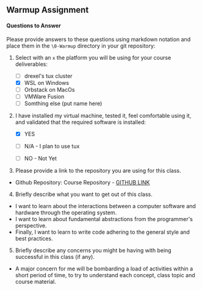 ## Warmup Assignment

#### Questions to Answer
Please provide answers to these questions using markdown notation and place them in the `\0-Warmup` directory in your git repository:

1. Select with an `x` the platform you will be using for your course deliverables:

    - [ ] drexel's tux cluster
    - [x] WSL on Windows
    - [ ] Orbstack on MacOs
    - [ ] VMWare Fusion
    - [ ] Somthing else (put name here)

2. I have installed my virtual machine, tested it, feel comfortable using it, and validated that the required software is installed:

    - [x] YES
    - [ ] N/A - I plan to use tux
    - [ ] NO - Not Yet


3. Please provide a link to the repository you are using for this class.
 - Github Repository:  Course Repository - [GITHUB LINK](https://github.com/oluchi-i/cs283)

4. Briefly describe what you want to get out of this class.
- I want to learn about the interactions between a computer software and hardware through the operating system.
- I want to learn about fundamental abstractions from the programmer's perspective.
- Finally, I want to learn to write code adhering to the general style and best practices.

5. Briefly describe any concerns you might be having with being successful in this class (if any).
- A major concern for me will be bombarding a load of activities within a short period of time, to try to understand each concept, class topic and course material.